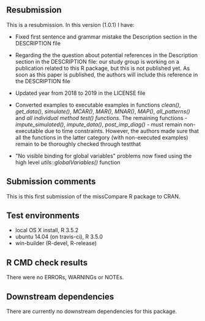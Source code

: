 ## Resubmission
This is a resubmission. In this version (1.0.1) I have:

* Fixed first sentence and grammar mistake the Description section in the DESCRIPTION file

* Regarding the the question about potential references in the Description section in the DESCRIPTION file: our study group is working on a publication related to this R package, but this is not published yet. As soon as this paper is published, the authors will include this reference in the DESCRIPTION file

* Updated year from 2018 to 2019 in the LICENSE file

* Converted examples to executable examples in functions *clean()*, *get_data()*, *simulate()*, *MCAR()*, *MAR()*, *MNAR()*, *MAP()*, *all_patterns()* and *all individual method test() functions*. The remaining functions - *impute_simulated()*, *impute_data()*, *post_imp_diag()* - must remain non-executable due to time constraints. However, the authors made sure that all the functions in the latter category (with non-executed examples) remain to be thoroughly checked through testthat

* "No visible binding for global variables" problems now fixed using the high level *utils::globalVariables()* function

## Submission comments
This is this first submission of the missCompare R package to CRAN.    

## Test environments
* local OS X install, R 3.5.2        
* ubuntu 14.04 (on travis-ci), R 3.5.0    
* win-builder (R-devel, R-release)   

## R CMD check results
There were no ERRORs, WARNINGs or NOTEs. 

## Downstream dependencies
There are currently no downstream dependencies for this package.    
